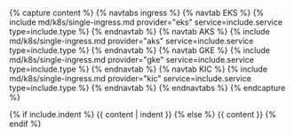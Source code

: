 {% capture content  %}
{% navtabs ingress %}
{% navtab EKS %}
{% include md/k8s/single-ingress.md provider="eks" service=include.service type=include.type %}
{% endnavtab %}
{% navtab AKS %}
{% include md/k8s/single-ingress.md provider="aks" service=include.service type=include.type %}
{% endnavtab %}
{% navtab GKE %}
{% include md/k8s/single-ingress.md provider="gke" service=include.service type=include.type %}
{% endnavtab %}
{% navtab KIC %}
{% include md/k8s/single-ingress.md provider="kic" service=include.service type=include.type %}
{% endnavtab %}
{% endnavtabs %}
{% endcapture %}

{% if include.indent %}
{{ content | indent }}
{% else %}
{{ content }}
{% endif %}

